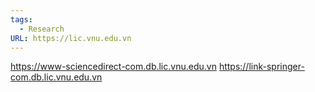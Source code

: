 ```yaml
---
tags:
  - Research
URL: https://lic.vnu.edu.vn
---
```

https://www-sciencedirect-com.db.lic.vnu.edu.vn
https://link-springer-com.db.lic.vnu.edu.vn